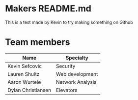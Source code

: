 # Makers README.md
This is a test made by Kevin to try making something on Github

# Team members
| Name | Specialty |
|------|-----------|
| Kevin Sefcovic | Security |
| Lauren Shultz | Web development |
| Aaron Wurtele | Network Analysis |
| Dylan Christiansen | Elevators |
